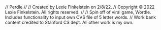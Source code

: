 //  Perdle
//
//  Created by Lexie Finkelstein on 2/8/22.
//  Copyright © 2022 Lexie Finkelstein. All rights reserved.
//
//  Spin off of viral game, Wordle. Includes functionality to input own CVS file of 5 letter words.
//  Work bank content credited to Stanford CS dept. All other work is my own.
